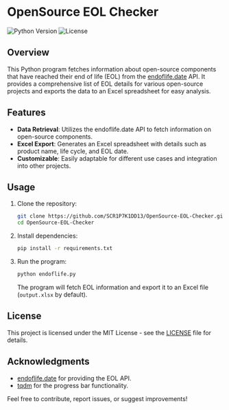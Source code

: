 # OpenSource EOL Checker

![Python Version](https://img.shields.io/badge/python-3.x-blue.svg)
![License](https://img.shields.io/badge/license-MIT-green.svg)

## Overview

This Python program fetches information about open-source components that have reached their end of life (EOL) from the [endoflife.date](https://endoflife.date) API. It provides a comprehensive list of EOL details for various open-source projects and exports the data to an Excel spreadsheet for easy analysis.

## Features

- **Data Retrieval**: Utilizes the endoflife.date API to fetch information on open-source components.
- **Excel Export**: Generates an Excel spreadsheet with details such as product name, life cycle, and EOL date.
- **Customizable**: Easily adaptable for different use cases and integration into other projects.

## Usage

1. Clone the repository:

   ```bash
   git clone https://github.com/SCR1P7K1DD13/OpenSource-EOL-Checker.git
   cd OpenSource-EOL-Checker
   ```

2. Install dependencies:

   ```bash
   pip install -r requirements.txt
   ```

3. Run the program:

   ```bash
   python endoflife.py
   ```

   The program will fetch EOL information and export it to an Excel file (`output.xlsx` by default).

## License

This project is licensed under the MIT License - see the [LICENSE](LICENSE) file for details.

## Acknowledgments

- [endoflife.date](https://endoflife.date) for providing the EOL API.
- [tqdm](https://github.com/tqdm/tqdm) for the progress bar functionality.

Feel free to contribute, report issues, or suggest improvements!
